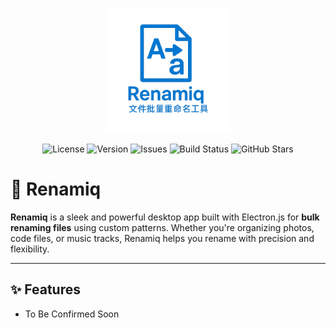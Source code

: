 <p align="center">
   <img src="https://github.com/9guest/renamiq/blob/main/assets/renamiq.png?raw=true" alt="renamiq" width="200" height="200" />
</p>

<p align="center">
  <img src="https://img.shields.io/github/license/9guest/renamiq" alt="License" />
   <img src="https://img.shields.io/github/package-json/v/9guest/renamiq" alt="Version" />
   <img src="https://img.shields.io/github/issues/9guest/renamiq" alt="Issues" />
   <img src="https://img.shields.io/github/actions/workflow/status/9guest/renamiq/build.yml?branch=main" alt="Build Status" />
   <img src="https://img.shields.io/github/stars/9guest/renamiq?style=social" alt="GitHub Stars" />
</p>

# 📂 Renamiq

**Renamiq** is a sleek and powerful desktop app built with Electron.js for **bulk renaming files** using custom patterns. Whether you're organizing photos, code files, or music tracks, Renamiq helps you rename with precision and flexibility.

---

## ✨ Features

- To Be Confirmed Soon
